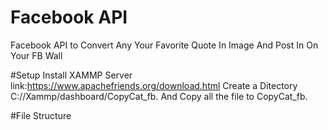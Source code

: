 # Facebook API
Facebook API to Convert Any Your Favorite  Quote In Image And Post In On Your FB Wall

#Setup
Install XAMMP Server link:https://www.apachefriends.org/download.html
Create a Ditectory C://Xammp/dashboard/CopyCat_fb.
And Copy all the file to CopyCat_fb.

#File Structure

